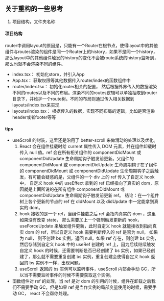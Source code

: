 ## 关于重构的一些思考
1. 项目结构，文件夹名称

#### 项目结构
router中调用layout的原因是，只能有一个Router在根节点，使得layout中的其他组件与routes渲染的组件是同一个Router上的history，如果不是同一个history，那么layout中的其他组件触发的history的变化不会被route系统的history监听到，那么也就不会渲染不同的组件。 
- index.tsx： 初始化store，并引入App
- App.tsx： 获取权限等其他数据传入router/index的函数组件中
- router/index.tsx： 初始化router相关的配置， 然后根据外界传入的数据渲染不同的routes以及不同的布局。渲染不同的routes逻辑可以单独抽取到router目录下，并维护一个route树。不同的布局则通过传入相关数据到layouts/index.tsx来实现
- layouts/index.tsx： 根据传入的数据，实现不同布局的逻辑，比如是否渲染header或者footer等等

#### tips
- useScroll 的封装，这里还是沿用了 better-scroll 来做滑动的处理以及优化。 
    1. React 会在组件挂载时给 current 属性传入 DOM 元素，并在组件卸载时传入 null 值。ref 会在所有相关组件的 componentDidMount 或 componentDidUpdate 生命周期钩子触发前更新。父组件的 componentDidMount 或 componentDidUpdate 生命周期钩子在子组件的 componentDidMount 或 componentDidUpdate 生命周期钩子之后触发，有可能会疑惑的是，父组件的一个 div 上的 ref 传入了自定义 hook 中， 自定义 hook 中的 useEffect 拿到的 ref 已经指向了真实的 dom，原因就是上面所说的在所有组件 componentDidMount 或 componentDidUpdate 生命周期钩子触发前更新 ref。 结论：在一个组件树上各个更新的节点的 ref 在 didMount 以及 didUpdate 中一定能拿到真实的 dom。
    2. hook 接收的是一个 ref，当组件挂载之后 ref 会指向真实的 dom ，这里如果没有改变 state， 那么需要加上一个强制触发更新的 hook，useForceUpdate 来触发组件更新，此时自定义 hook 就能接收到指向真实 dom 的 ref，所以自定义 hook 需要判断传入的 ref 是否为 null， 如果为 null， 则不创建 bs 实例，返回 null。如果 ref 存在，则创建 bs 实例，然后存储到自定义 hook 中的 useRef 创建的 ref 上，因为后续继续触发自定义 hook 的时候，还需要判断是否已经创建了 bs 实例，如果已经创建了，那么就不需要重复创建 bs 实例，重复创建会使得自定义 hook 返回的 bs 实例不一样，出现问题。
    3. useScroll 返回的 bs 实例可以监听事件，useScroll 内部会手动 GC，所以当不需要监听事件的时候不需要获取这个实例。
- 函数组件对 ref 的处理，当 ref 是对 dom 的引用的时候，组件在卸载之后我们不需要手动 GC，但是如果 ref 是当作实例的局部变量使用的时候，需要手动 GC， react 不会帮你处理。
    


     

